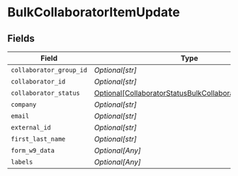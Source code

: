 # BulkCollaboratorItemUpdate


## Fields

| Field                                                                                                                         | Type                                                                                                                          | Required                                                                                                                      | Description                                                                                                                   |
| ----------------------------------------------------------------------------------------------------------------------------- | ----------------------------------------------------------------------------------------------------------------------------- | ----------------------------------------------------------------------------------------------------------------------------- | ----------------------------------------------------------------------------------------------------------------------------- |
| `collaborator_group_id`                                                                                                       | *Optional[str]*                                                                                                               | :heavy_minus_sign:                                                                                                            | N/A                                                                                                                           |
| `collaborator_id`                                                                                                             | *Optional[str]*                                                                                                               | :heavy_minus_sign:                                                                                                            | N/A                                                                                                                           |
| `collaborator_status`                                                                                                         | [Optional[CollaboratorStatusBulkCollaboratorItemUpdate]](../../models/shared/collaboratorstatusbulkcollaboratoritemupdate.md) | :heavy_minus_sign:                                                                                                            | N/A                                                                                                                           |
| `company`                                                                                                                     | *Optional[str]*                                                                                                               | :heavy_minus_sign:                                                                                                            | N/A                                                                                                                           |
| `email`                                                                                                                       | *Optional[str]*                                                                                                               | :heavy_minus_sign:                                                                                                            | N/A                                                                                                                           |
| `external_id`                                                                                                                 | *Optional[str]*                                                                                                               | :heavy_minus_sign:                                                                                                            | N/A                                                                                                                           |
| `first_last_name`                                                                                                             | *Optional[str]*                                                                                                               | :heavy_minus_sign:                                                                                                            | N/A                                                                                                                           |
| `form_w9_data`                                                                                                                | *Optional[Any]*                                                                                                               | :heavy_minus_sign:                                                                                                            | N/A                                                                                                                           |
| `labels`                                                                                                                      | *Optional[Any]*                                                                                                               | :heavy_minus_sign:                                                                                                            | N/A                                                                                                                           |